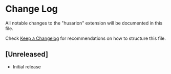 # Change Log
All notable changes to the "husarion" extension will be documented in this file.

Check [Keep a Changelog](http://keepachangelog.com/) for recommendations on how to structure this file.

## [Unreleased]
- Initial release
